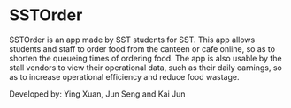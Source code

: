 # SSTOrder

SSTOrder is an app made by SST students for SST. This app allows students and staff to order food from the canteen or cafe online, so as to shorten the queueing times of ordering food. The app is also usable by the stall vendors to view their operational data, such as their daily earnings, so as to increase operational efficiency and reduce food wastage.

Developed by: Ying Xuan, Jun Seng and Kai Jun
